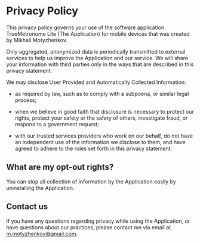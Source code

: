 # Privacy Policy

This privacy policy governs your use of the software application TrueMetronome Lite (The Application) for mobile devices that was created by Mikhail Motyzhenkov.

Only aggregated, anonymized data is periodically transmitted to external services to help us improve the Application and our service. We will share your information with third parties only in the ways that are described in this privacy statement.

We may disclose User Provided and Automatically Collected Information:

- as required by law, such as to comply with a subpoena, or similar legal process;

- when we believe in good faith that disclosure is necessary to protect our rights, protect your safety or the safety of others, investigate fraud, or respond to a government request;

- with our trusted services providers who work on our behalf, do not have an independent use of the information we disclose to them, and have agreed to adhere to the rules set forth in this privacy statement.
 

## What are my opt-out rights?

You can stop all collection of information by the Application easily by uninstalling the Application.

 
## Contact us

If you have any questions regarding privacy while using the Application, or have questions about our practices, please contact me via email at m.motyzhenkov@gmail.com.
